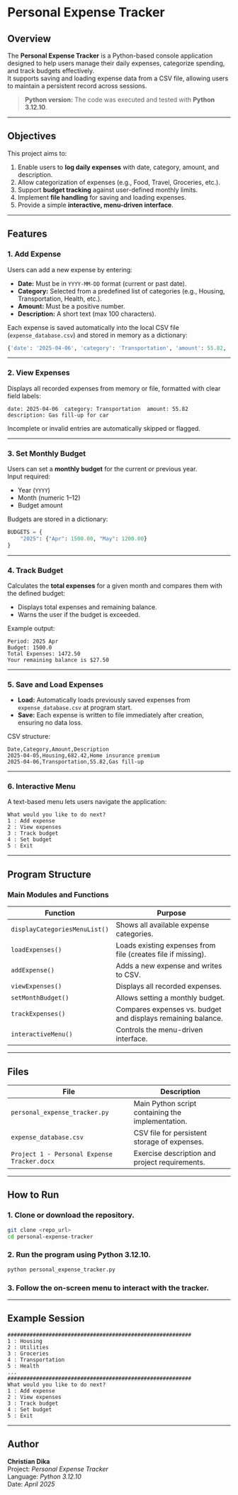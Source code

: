 # Personal Expense Tracker

## Overview
The **Personal Expense Tracker** is a Python-based console application designed to help users manage their daily expenses, categorize spending, and track budgets effectively.  
It supports saving and loading expense data from a CSV file, allowing users to maintain a persistent record across sessions.

> **Python version:** The code was executed and tested with **Python 3.12.10**.

---

## Objectives
This project aims to:
1. Enable users to **log daily expenses** with date, category, amount, and description.
2. Allow categorization of expenses (e.g., Food, Travel, Groceries, etc.).
3. Support **budget tracking** against user-defined monthly limits.
4. Implement **file handling** for saving and loading expenses.
5. Provide a simple **interactive, menu-driven interface**.

---

## Features

### 1. Add Expense
Users can add a new expense by entering:
- **Date:** Must be in `YYYY-MM-DD` format (current or past date).
- **Category:** Selected from a predefined list of categories (e.g., Housing, Transportation, Health, etc.).
- **Amount:** Must be a positive number.
- **Description:** A short text (max 100 characters).

Each expense is saved automatically into the local CSV file (`expense_database.csv`) and stored in memory as a dictionary:
```python
{'date': '2025-04-06', 'category': 'Transportation', 'amount': 55.82, 'description': 'Gas fill-up for car'}
```

---

### 2. View Expenses
Displays all recorded expenses from memory or file, formatted with clear field labels:
```
date: 2025-04-06  category: Transportation  amount: 55.82  description: Gas fill-up for car
```
Incomplete or invalid entries are automatically skipped or flagged.

---

### 3. Set Monthly Budget
Users can set a **monthly budget** for the current or previous year.  
Input required:
- Year (`YYYY`)
- Month (numeric 1–12)
- Budget amount

Budgets are stored in a dictionary:
```python
BUDGETS = {
    "2025": {"Apr": 1500.00, "May": 1200.00}
}
```

---

### 4. Track Budget
Calculates the **total expenses** for a given month and compares them with the defined budget:
- Displays total expenses and remaining balance.
- Warns the user if the budget is exceeded.

Example output:
```
Period: 2025 Apr
Budget: 1500.0
Total Expenses: 1472.50
Your remaining balance is $27.50
```

---

### 5. Save and Load Expenses
- **Load:** Automatically loads previously saved expenses from `expense_database.csv` at program start.
- **Save:** Each expense is written to file immediately after creation, ensuring no data loss.

CSV structure:
```
Date,Category,Amount,Description
2025-04-05,Housing,682.42,Home insurance premium
2025-04-06,Transportation,55.82,Gas fill-up
```

---

### 6. Interactive Menu
A text-based menu lets users navigate the application:
```
What would you like to do next?
1 : Add expense
2 : View expenses
3 : Track budget
4 : Set budget
5 : Exit
```

---

## Program Structure

### Main Modules and Functions
| Function | Purpose |
|-----------|----------|
| `displayCategoriesMenuList()` | Shows all available expense categories. |
| `loadExpenses()` | Loads existing expenses from file (creates file if missing). |
| `addExpense()` | Adds a new expense and writes to CSV. |
| `viewExpenses()` | Displays all recorded expenses. |
| `setMonthBudget()` | Allows setting a monthly budget. |
| `trackExpenses()` | Compares expenses vs. budget and displays remaining balance. |
| `interactiveMenu()` | Controls the menu-driven interface. |

---

## Files
| File | Description |
|------|--------------|
| `personal_expense_tracker.py` | Main Python script containing the implementation. |
| `expense_database.csv` | CSV file for persistent storage of expenses. |
| `Project 1 - Personal Expense Tracker.docx` | Exercise description and project requirements. |

---

## How to Run

### 1. Clone or download the repository.
```bash
git clone <repo_url>
cd personal-expense-tracker
```

### 2. Run the program using Python 3.12.10.
```bash
python personal_expense_tracker.py
```

### 3. Follow the on-screen menu to interact with the tracker.

---

## Example Session
```
##########################################################
1 : Housing
2 : Utilities
3 : Groceries
4 : Transportation
5 : Health
...
##########################################################
What would you like to do next?
1 : Add expense
2 : View expenses
3 : Track budget
4 : Set budget
5 : Exit
```

---


## Author
**Christian Dika**  
Project: *Personal Expense Tracker*  
Language: *Python 3.12.10*  
Date: *April 2025*
